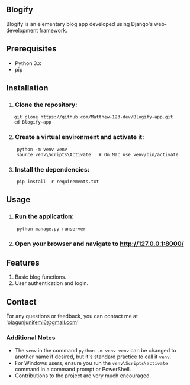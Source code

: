 ## Blogify ##

Blogify is an elementary blog app developed using Django's web-development framework.


## Prerequisites ##

- Python 3.x
- pip


## Installation ##

1. ### Clone the repository:
~~~
   git clone https://github.com/Matthew-123-dev/Blogify-app.git
   cd Blogify-app
~~~

2. ### Create a virtual environment and activate it:
~~~
    python -m venv venv
    source venv\Scripts\Activate   # On Mac use venv/bin/activate
~~~

3. ### Install the dependencies:
~~~
    pip install -r requirements.txt
~~~



## Usage ##

1. ### Run the application:
~~~
    python manage.py runserver
~~~

2. ### Open your browser and navigate to http://127.0.0.1:8000/ 



## Features ##

1. Basic blog functions.
2. User authentication and login.



## Contact ##

For any questions or feedback, you can contact me at 'olagunjunifemi6@gmail.com'


    
### Additional Notes
- The `venv` in the command `python -m venv venv` can be changed to another name if desired, but it's standard practice to call it `venv`.
- For Windows users, ensure you run the `venv\Scripts\activate` command in a command prompt or PowerShell.
- Contributions to the project are very much encouraged.
